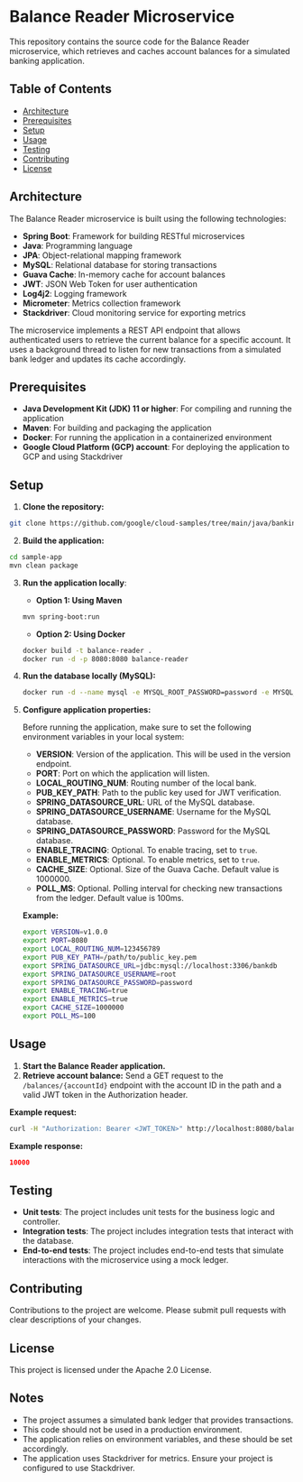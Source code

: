 # Balance Reader Microservice

This repository contains the source code for the Balance Reader microservice, which retrieves and caches account balances for a simulated banking application.

## Table of Contents

- [Architecture](#architecture)
- [Prerequisites](#prerequisites)
- [Setup](#setup)
- [Usage](#usage)
- [Testing](#testing)
- [Contributing](#contributing)
- [License](#license)

## Architecture

The Balance Reader microservice is built using the following technologies:

* **Spring Boot**: Framework for building RESTful microservices
* **Java**: Programming language
* **JPA**: Object-relational mapping framework
* **MySQL**: Relational database for storing transactions
* **Guava Cache**: In-memory cache for account balances
* **JWT**: JSON Web Token for user authentication
* **Log4j2**: Logging framework
* **Micrometer**: Metrics collection framework
* **Stackdriver**: Cloud monitoring service for exporting metrics

The microservice implements a REST API endpoint that allows authenticated users to retrieve the current balance for a specific account. It uses a background thread to listen for new transactions from a simulated bank ledger and updates its cache accordingly. 

## Prerequisites

* **Java Development Kit (JDK) 11 or higher**: For compiling and running the application
* **Maven**: For building and packaging the application
* **Docker**: For running the application in a containerized environment
* **Google Cloud Platform (GCP) account**: For deploying the application to GCP and using Stackdriver

## Setup

1. **Clone the repository:**

```bash
git clone https://github.com/google/cloud-samples/tree/main/java/banking-microservices/sample-app
```

2. **Build the application:**

```bash
cd sample-app
mvn clean package
```

3. **Run the application locally**: 
   * **Option 1: Using Maven**

   ```bash
   mvn spring-boot:run
   ```
   * **Option 2: Using Docker**

   ```bash
   docker build -t balance-reader .
   docker run -d -p 8080:8080 balance-reader
   ```

4. **Run the database locally (MySQL):**

   ```bash
   docker run -d --name mysql -e MYSQL_ROOT_PASSWORD=password -e MYSQL_DATABASE=bankdb -p 3306:3306 mysql:8.0
   ```

5. **Configure application properties:**

   Before running the application, make sure to set the following environment variables in your local system:

   - **VERSION**: Version of the application. This will be used in the version endpoint.
   - **PORT**: Port on which the application will listen.
   - **LOCAL_ROUTING_NUM**: Routing number of the local bank.
   - **PUB_KEY_PATH**: Path to the public key used for JWT verification.
   - **SPRING_DATASOURCE_URL**: URL of the MySQL database.
   - **SPRING_DATASOURCE_USERNAME**: Username for the MySQL database.
   - **SPRING_DATASOURCE_PASSWORD**: Password for the MySQL database.
   - **ENABLE_TRACING**:  Optional. To enable tracing, set to `true`.
   - **ENABLE_METRICS**:  Optional. To enable metrics, set to `true`.
   - **CACHE_SIZE**: Optional. Size of the Guava Cache. Default value is 1000000.
   - **POLL_MS**: Optional. Polling interval for checking new transactions from the ledger. Default value is 100ms.

   **Example:** 

   ```bash
   export VERSION=v1.0.0
   export PORT=8080
   export LOCAL_ROUTING_NUM=123456789
   export PUB_KEY_PATH=/path/to/public_key.pem
   export SPRING_DATASOURCE_URL=jdbc:mysql://localhost:3306/bankdb
   export SPRING_DATASOURCE_USERNAME=root
   export SPRING_DATASOURCE_PASSWORD=password
   export ENABLE_TRACING=true
   export ENABLE_METRICS=true
   export CACHE_SIZE=1000000
   export POLL_MS=100
   ```

## Usage

1. **Start the Balance Reader application.**
2. **Retrieve account balance:** Send a GET request to the `/balances/{accountId}` endpoint with the account ID in the path and a valid JWT token in the Authorization header.

**Example request:**

```bash
curl -H "Authorization: Bearer <JWT_TOKEN>" http://localhost:8080/balances/123456789
```

**Example response:**

```json
10000
```

## Testing

* **Unit tests**: The project includes unit tests for the business logic and controller.
* **Integration tests**: The project includes integration tests that interact with the database.
* **End-to-end tests**:  The project includes end-to-end tests that simulate interactions with the microservice using a mock ledger.

## Contributing

Contributions to the project are welcome. Please submit pull requests with clear descriptions of your changes. 

## License

This project is licensed under the Apache 2.0 License.

##  Notes

* The  project assumes a simulated bank ledger that provides transactions.
*  This code should not be used in a production environment.
*  The application relies on environment variables, and these should be set accordingly.
* The application uses Stackdriver for metrics. Ensure your project is configured to use Stackdriver.

